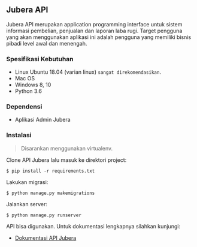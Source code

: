 ## Jubera API

Jubera API merupakan application programming interface untuk sistem informasi pembelian, 
penjualan dan laporan laba rugi. Target pengguna yang akan menggunakan aplikasi ini 
adalah pengguna yang memiliki bisnis pibadi level awal dan menengah.

### Spesifikasi Kebutuhan

- Linux Ubuntu 18.04 (varian linux) `sangat direkomendasikan`.
- Mac OS
- Windows 8, 10
- Python 3.6

### Dependensi

- Aplikasi Admin Jubera



### Instalasi 

> Disarankan menggunakan virtualenv.

Clone API Jubera lalu masuk ke direktori project:

```
$ pip install -r requirements.txt
```

Lakukan migrasi:

```
$ python manage.py makemigrations
```

Jalankan server:

```
$ python manage.py runserver
```

API bisa digunakan. Untuk dokumentasi lengkapnya silahkan kunjungi:

- [Dokumentasi API Jubera](https://gitlab.com/jubera-app/jubera_api/wikis/home)